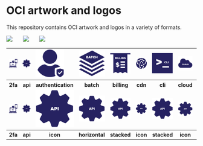# OCI artwork and logos

This repository contains OCI artwork and logos in a variety of formats.

<img src="/oci/horizontal/color/oci-horizontal-color.png" width="250">      &nbsp;  &nbsp;  &nbsp; <img src="/oci/stacked/color/oci-stacked-color.png" width="65">   &nbsp;  &nbsp;  &nbsp; <img src="/oci/icon/color/oci-icon-color.png" width="80">



<table>
<tr>
        <td style="10%"><img src="icons/oci_icon_2fa.svg" style="width:75px" width="75"></td>
        <td style="10%"><img src="icons/oci_icon_api.svg" width="75"></td>
        <td style="10%"><img src="icons/oci_icon_authentication.svg" width="75"></td>
        <td><img src="icons/oci_icon_batch.svg" width="75"></td>
        <td><img src="icons/oci_icon_billing.svg" width="75"></td>
        <td><img src="icons/oci_icon_cdn.svg" width="75"></td>
        <td><img src="icons/oci_icon_cli.svg" width="75"></td>
        <td><img src="icons/oci_icon_cloud.svg" width="75"></td>
 	<td><img src="icons/oci_icon_cloud.svg" width="75"></td>
        <td><img src="icons/oci_icon_configservice.svg" width="75"></td>
    </tr>
 	<tr>
	<th style="width:10%">2fa</th>
        <th style="width:10%">api</th>
        <th style="width:10%">authentication</th>
        <th style="width:10%">batch</th>
        <th style="width:10%">billing</th>
        <th style="width:10%">cdn</th>
  	<th style="width:10%">cli</th>
        <th style="width:10%">cloud</th>
	<th style="width:10%">cloud</th>
        <th style="width:10%">configservice</th>
    </tr>
           <tr>
        <td><img src="icons/oci_icon_2fa.svg" width="125px"></td>
        <td><img src="icons/oci_icon_api.svg" width="125"></td>
        <td><img src="icons/oci_icon_api.svg" width="125px"></td>
        <td><img src="icons/oci_icon_api.svg" width="125px"></td>
        <td><img src="icons/oci_icon_api.svg" width="125px"></td>
        <td><img src="icons/oci_icon_api.svg" width="75"></td>
        <td><img src="icons/oci_icon_api.svg" width="75"></td>
        <td><img src="icons/oci_icon_api.svg" width="75"></td>
 	<td><img src="icons/oci_icon_api.svg" width="75"></td>
        <td><img src="icons/oci_icon_api.svg" width="75"></td>
    </tr>
<tr>
        <th>2fa</th>
        <th>api</th>
        <th>icon</th>
        <th>horizontal</th>
        <th>stacked</th>
        <th>icon</th>
  	<th>stacked</th>
        <th>icon</th>
	<th>stacked</th>
        <th>icon</th>
    </tr>



</table>

